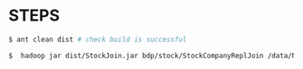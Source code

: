 # STEPS

```bash
$ ant clean dist # check build is successful
```

```bash
$  hadoop jar dist/StockJoin.jar bdp/stock/StockCompanyReplJoin /data/NASDAQseq out 
```
